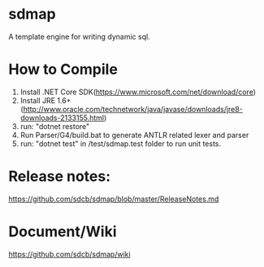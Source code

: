 # sdmap
A template engine for writing dynamic sql.

# How to Compile
1. Install .NET Core SDK(https://www.microsoft.com/net/download/core)
2. Install JRE 1.6+(http://www.oracle.com/technetwork/java/javase/downloads/jre8-downloads-2133155.html)
3. run: "dotnet restore"
4. Run Parser/G4/build.bat to generate ANTLR related lexer and parser
5. run: "dotnet test" in /test/sdmap.test folder to run unit tests.

# Release notes: 
https://github.com/sdcb/sdmap/blob/master/ReleaseNotes.md

# Document/Wiki
https://github.com/sdcb/sdmap/wiki
